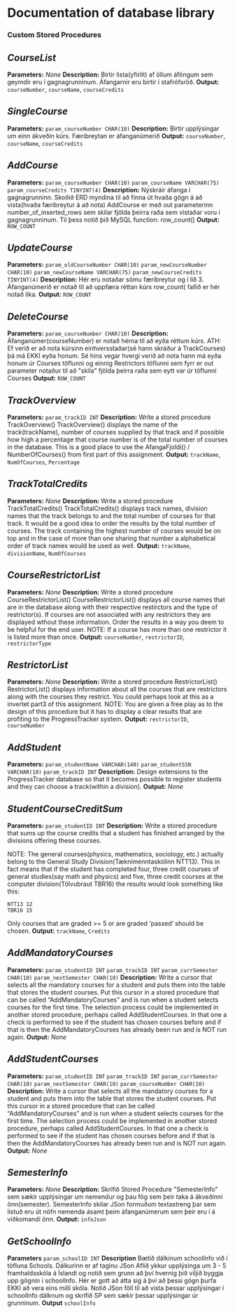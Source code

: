 # Documentation of database library

### **Custom Stored Procedures**

## _CourseList_

**Parameters:** _None_
**Description:**
Birtir lista(yfirlit) af öllum áföngum sem geymdir eru í gagnagrunninum. Áfangarnir eru birtir í stafrófsröð.
**Output:** `courseNumber`, `courseName`, `courseCredits`

## _SingleCourse_

**Parameters:** `param_courseNumber CHAR(10)`
**Description:**
Birtir upplýsingar um einn ákveðin kúrs. Færibreytan er áfanganúmerið
**Output:** `courseNumber`, `courseName`, `courseCredits`

## _AddCourse_

**Parameters:**
`param_courseNumber CHAR(10)`
`param_courseName VARCHAR(75)`
`param_courseCredits TINYINT(4)`
**Description:**
Nýskráir áfanga í gagnagrunninn. Skoðið ERD myndina til að finna út hvaða gögn á að vista(hvaða færibreytur á að nota)
AddCourse er með out parameterinn number_of_inserted_rows sem skilar fjölda þeirra raða sem vistaðar voru í gagnagrunninum. Til þess notið þið MySQL function: row_count()
**Output:** `ROW_COUNT`

## _UpdateCourse_

**Parameters:**
`param_oldCourseNumber CHAR(10)`
`param_newCourseNumber CHAR(10)`
`param_newCourseName VARCHAR(75)`
`param_newCourseCredits TINYINT(4)`
**Description:**
Hér eru notaðar sömu færibreytur og í lið 3.  Áfanganúmerið er notað til að uppfæra réttan kúrs row_count( fallið er hér notað líka.
**Output:** `ROW_COUNT`

## _DeleteCourse_

**Parameters:**
`param_courseNumber CHAR(10)`
**Description:**
Áfanganúmer(courseNumber) er notað hérna til að eyða réttum kúrs.
ATH: Ef verið er að nota kúrsinn einhversstaðar(sé hann skráður á TrackCourses) þá má EKKI eyða honum. Sé hins vegar hvergi verið að nota hann má eyða honum úr Courses töflunni og einnig Restrictors töflunni sem fyrr er out parameter notaður til að "skila" fjölda þeirra raða sem eytt var úr töflunni Courses
**Output:** `ROW_COUNT`

## _TrackOverview_

**Parameters:**
`param_trackID INT`
**Description:**
Write a stored procedure TrackOverview()
TrackOverview() displays the name of the track(trackName), number of courses supplied by that track and if possible how high a percentage that course number is of the total number of courses in the database. This is a good place to use the AfangaFjoldi() / NumberOfCourses() from first part of this assignment.
**Output:** `trackName`, `NumOfCourses`, `Percentage`

## _TrackTotalCredits_

**Parameters:** _None_
**Description:**
Write a stored procedure TrackTotalCredits()
TrackTotalCredits() displays track names, division names that the track belongs to and the total number of courses for that track. It would be a good idea to order the results by the total number of courses. The track containing the highest number of courses would be on top and in the case of more than one sharing that number a alphabetical order of track names would be used as well.
**Output:** `trackName`, `divisionName`, `NumOfCourses`

## _CourseRestrictorList_

**Parameters:** _None_
**Description:**
Write a stored procedure CourseRestrictorList()
CourseRestrictorList() displays all course names that are in the database along with their respective restirctors and the type of restrictor(s). If courses are not associated with any restrictors they are displayed wthout these information. Order the results in a way you deem to be helpful for the end user.
NOTE: If a course has more than one restrictor it is listed more than once.
**Output:** `courseNumber`, `restrictorID`, `restrictorType`

## _RestrictorList_

**Parameters:** _None_
**Description:**
Write a stored procedure RestrictorList()
RestrictorList() displays information about all the courses that are restrictors along with the courses they restrict. You could perhaps look at this as a invertet part3 of this assignment.
NOTE: You are given a free play as to the design of this procedure but it has to display a clear results that are profiting to the ProgressTracker system.
**Output:** `restrictorID`, `courseNumber`

## _AddStudent_

**Parameters:**
`param_studentName VARCHAR(140)`
`param_studentSSN VARCHAR(10)`
`param_trackID INT`
**Description:**
Design extensions to the ProgressTracker database so that it becomes possible to register students and they can choose a track(within a division).
**Output:** _None_

## _StudentCourseCreditSum_

**Parameters:**
`param_studentID INT`
**Description:**
Write a stored procedure that sums up the course credits that a student has finished arranged by the divisions offering these courses.

NOTE: The general courses(physics, mathematics, sociology, etc.) actually belong to the General Study Division(Tæknimenntaskólinn NTT13). This in fact means that if the student has completed four, three credit courses of general studies(say math and physics) and five, three credit courses at the computer division(Tölvubraut TBR16) the results would look something like this:

`NTT13 12`  
`TBR16 15`

Only courses that are graded >= 5 or are graded ‘passed’ should be chosen.
**Output:** `trackName`, `Credits`

## _AddMandatoryCourses_

**Parameters:**
`param_studentID INT`
`param_trackID INT`
`param_currSemester CHAR(10)`
`param_nextSemester CHAR(10)`
**Description:**
Write a cursor that selects all the mandatory courses for a student and puts them into the table that stores the student courses. Put this cursor in a stored procedure that can be called “AddMandatoryCourses” and is run when a student selects courses for the first time. The selection process could be implemented in another stored procedure, perhaps called AddStudentCourses. In that one a check is performed to see if the student has chosen courses before and if that is then the AddMandatoryCourses has already been run and is NOT run again.
**Output:** _None_

## _AddStudentCourses_

**Parameters:**
`param_studentID INT`
`param_trackID INT`
`param_currSemester CHAR(10)`
`param_nextSemester CHAR(10)`
`param_courseNumber CHAR(10)`
**Description:**
Write a cursor that selects all the mandatory courses for a student and puts them into the table that stores the student courses. Put this cursor in a stored procedure that can be called “AddMandatoryCourses” and is run when a student selects courses for the first time. The selection process could be implemented in another stored procedure, perhaps called AddStudentCourses. In that one a check is performed to see if the student has chosen courses before and if that is then the AddMandatoryCourses has already been run and is NOT run again.
**Output:** _None_

## _SemesterInfo_

**Parameters:** _None_
**Description:**
Skrifið Stored Procedure "SemesterInfo" sem sækir upplýsingar um nemendur og þau fög sem þeir taka á ákveðinni önn(semester). SemesterInfo skilar JSon formuðum textastreng þar sem listuð eru út nöfn nemenda ásamt þeim áfanganúmerum sem þeir eru í á viðkomandi önn.
**Output:** `infoJson`

## _GetSchoolInfo_

**Parameters** `param_schoolID INT`
**Description**
Bætið dálkinum schoolInfo við í töfluna Schools. Dálkurinn er af taginu JSon Aflið ykkur upplýsinga um 3 - 5 framhaldsskóla á Íslandi og notið sem grunn að því hvernig þið viljið byggja upp gögnin í schoolInfo. Hér er gott að átta sig á því að þessi gögn þurfa EKKI að vera eins milli skóla. Notið JSon föll til að vista þessar upplýsingar í schoolInfo dálknum og skrifið SP sem sækir þessar upplýsingar úr grunninum.
**Output** `schoolInfo`
